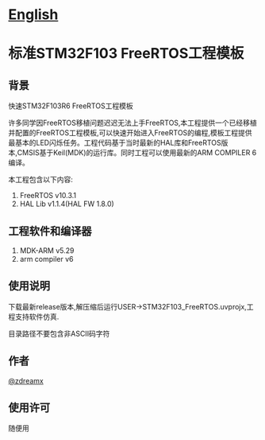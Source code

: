 ﻿# [English](readme_en.md) 

# 标准STM32F103 FreeRTOS工程模板

## 背景

快速STM32F103R6 FreeRTOS工程模板

许多同学因FreeRTOS移植问题迟迟无法上手FreeRTOS,本工程提供一个已经移植并配置的FreeRTOS工程模板,可以快速开始进入FreeRTOS的编程,模板工程提供最基本的LED闪烁任务。工程代码基于当时最新的HAL库和FreeRTOS版本,CMSIS基于Keil(MDK)的运行库。同时工程可以使用最新的ARM COMPILER 6编译。

本工程包含以下内容:
1. FreeRTOS v10.3.1
2. HAL Lib v1.1.4(HAL FW 1.8.0)

## 工程软件和编译器

1. MDK-ARM v5.29
2. arm compiler v6

## 使用说明

下载最新release版本,解压缩后运行USER->STM32F103_FreeRTOS.uvprojx,工程支持软件仿真.

目录路径不要包含非ASCII码字符

## 作者

[@zdreamx](https://github.com/zdreamx)

## 使用许可

随便用
